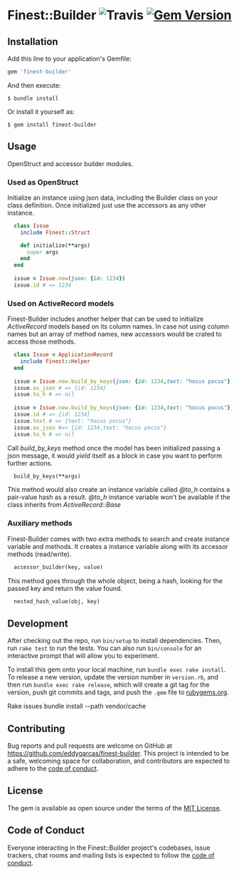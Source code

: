 # Finest::Builder ![Travis](https://travis-ci.com/eddygarcas/finest-builder.svg) [![Gem Version](https://badge.fury.io/rb/finest-builder.svg)](https://badge.fury.io/rb/finest-builder)

## Installation

Add this line to your application's Gemfile:

```ruby
gem 'finest-builder'
```

And then execute:

    $ bundle install

Or install it yourself as:

    $ gem install finest-builder

## Usage
OpenStruct and accessor builder modules.

### Used as OpenStruct
Initialize an instance using json data, including the Builder class on your class definition.
Once initialized just use the accessors as any other instance. 
```ruby
  class Issue
    include Finest::Struct

    def initialize(**args)
      super args
    end
  end
  
  issue = Issue.new(json: {id: 1234})
  issue.id # => 1234
```

### Used on ActiveRecord models
Finest-Builder includes another helper that can be used to initialize *ActiveRecord* models based on its column names.
In case not using column names but an array of method names, new accessors would be crated to access those methods.
```ruby
  class Issue < ApplicationRecord
    include Finest::Helper
  end
    
  issue = Issue.new.build_by_keys(json: {id: 1234,text: "hocus pocus"},keys: Issue.column_names) # => Issue.column_names = id:
  issue.as_json # => {id: 1234}
  issue.to_h # => nil
  
  issue = Issue.new.build_by_keys(json: {id: 1234,text: "hocus pocus"}) # => Issue.column_names = id:
  issue.id # => {id: 1234}
  issue.text # => {text: "hocus pocus"}
  issue.as_json #=> {id: 1234,text: "hocus pocus"}
  issue.to_h # => nil
```


Call *build_by_keys* method once the model has been initialized passing a json message,
it would *yield* itself as a block in case you want to perform further actions. 
```ruby  
  build_by_keys(**args) 
```
This method would also create an instance variable called *@to_h* contains a pair-value hash as a result. 
*@to_h* instance variable won't be available if the class inherits from *ActiveRecord::Base* 

### Auxiliary methods
Finest-Builder comes with two extra methods to search and create instance variable and methods.
It creates a instance variable along with its accessor methods (read/write).
```ruby  
  accessor_builder(key, value) 
```
This method goes through the whole object, being a hash, looking for the passed key and return the value found.
```ruby  
  nested_hash_value(obj, key) 
```


## Development

After checking out the repo, run `bin/setup` to install dependencies. Then, run `rake test` to run the tests. You can also run `bin/console` for an interactive prompt that will allow you to experiment.

To install this gem onto your local machine, run `bundle exec rake install`. To release a new version, update the version number in `version.rb`, and then run `bundle exec rake release`, which will create a git tag for the version, push git commits and tags, and push the `.gem` file to [rubygems.org](https://rubygems.org).

Rake issues  bundle install --path vendor/cache

## Contributing

Bug reports and pull requests are welcome on GitHub at https://github.com/eddygarcas/finest-builder. This project is intended to be a safe, welcoming space for collaboration, and contributors are expected to adhere to the [code of conduct](https://github.com/[USERNAME]/Finest-builder/blob/master/CODE_OF_CONDUCT.md).


## License

The gem is available as open source under the terms of the [MIT License](https://opensource.org/licenses/MIT).

## Code of Conduct

Everyone interacting in the Finest::Builder project's codebases, issue trackers, chat rooms and mailing lists is expected to follow the [code of conduct](https://github.com/[USERNAME]/binky-builder/blob/master/CODE_OF_CONDUCT.md).
